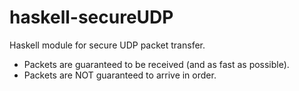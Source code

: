 # haskell-secureUDP
Haskell module for secure UDP packet transfer.

- Packets are guaranteed to be received (and as fast as possible).
- Packets are NOT guaranteed to arrive in order.
